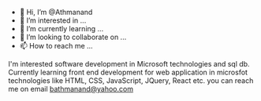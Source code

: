 - 👋 Hi, I’m @Athmanand
- 👀 I’m interested in ...
- 🌱 I’m currently learning ...
- 💞️ I’m looking to collaborate on ...
- 📫 How to reach me ...

<!---
Athmanand/Athmanand is a ✨ special ✨ repository because its `README.md` (this file) appears on your GitHub profile.
You can click the Preview link to take a look at your changes.
--->
I'm interested software development in Microsoft technologies and sql db.
Currently learning front end development for web application in microsfot technologies like HTML, CSS, JavaScript, JQuery, React etc.
you can reach me on email bathmanand@yahoo.com
